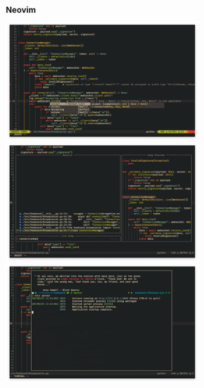 ## Neovim 

<div align="center">
  <img src="ex1.png"/>
  <img src="ex2.png"/>
  <img src="ex3.png"/>
</div>
